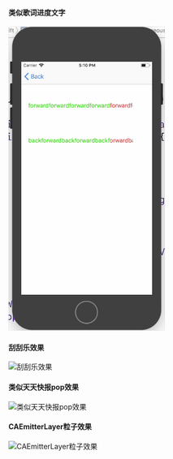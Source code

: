 
#### 类似歌词进度文字
![类似歌词进度文字](https://github.com/ethanCun/ZYUIKit/blob/master/%E7%B1%BB%E4%BC%BC%E6%AD%8C%E8%AF%8D%E8%BF%9B%E5%BA%A6%E6%96%87%E5%AD%97.gif)
#### 刮刮乐效果
![刮刮乐效果](https://github.com/ethanCun/ZYUIKit/blob/master/%E5%88%AE%E5%88%AE%E4%B9%90.gif)
#### 类似天天快报pop效果
![类似天天快报pop效果](https://github.com/ethanCun/ZYUIKit/blob/master/%E7%B1%BB%E4%BC%BC%E5%A4%A9%E5%A4%A9%E5%BF%AB%E6%8A%A5pop%E6%89%8B%E5%8A%BF.gif)
#### CAEmitterLayer粒子效果
![CAEmitterLayer粒子效果](https://github.com/ethanCun/ZYUIKit/blob/master/CAEmitterLayer%E7%B2%92%E5%AD%90%E6%95%88%E6%9E%9C.gif)

